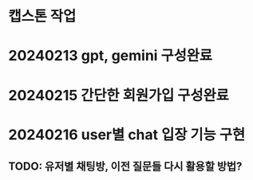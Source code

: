 # 캡스톤 작업
# 20240213 gpt, gemini 구성완료
# 20240215 간단한 회원가입 구성완료
# 20240216 user별 chat 입장 기능 구현

## TODO: 유저별 채팅방, 이전 질문들 다시 활용할 방법?